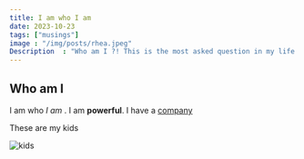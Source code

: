 ```yaml
---
title: I am who I am
date: 2023-10-23
tags: ["musings"]
image : "/img/posts/rhea.jpeg"
Description  : "Who am I ?! This is the most asked question in my life. Yet no clear answer..."
---
```


## Who am I

I am who _I am_ . I am **powerful**. I have a [company](jusfoucs.com)

These are my kids

![kids](/img/kids.jpeg)